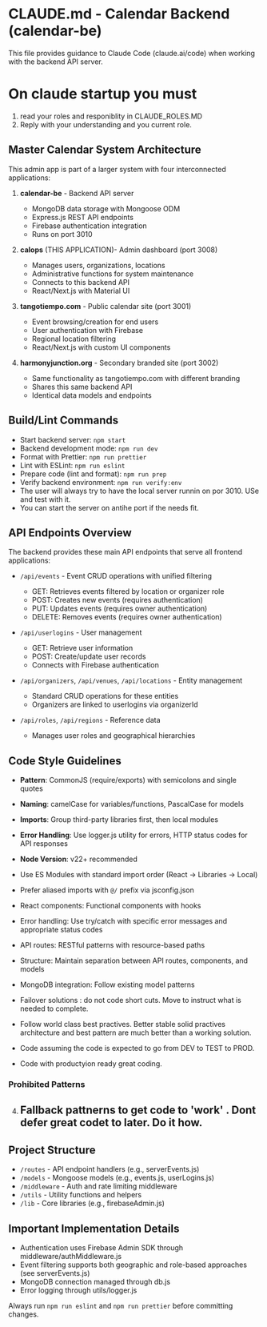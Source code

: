 # CLAUDE.md - Calendar Backend (calendar-be)

This file provides guidance to Claude Code (claude.ai/code) when working with the backend API server.

# On claude startup you must 
1) read your roles and responiblity in CLAUDE_ROLES.MD
2) Reply with your understanding and you current role.


## Master Calendar System Architecture

This admin app is part of a larger system with four interconnected applications:

1. **calendar-be**  - Backend API server
   - MongoDB data storage with Mongoose ODM
   - Express.js REST API endpoints
   - Firebase authentication integration
   - Runs on port 3010

2. **calops** (THIS APPLICATION)- Admin dashboard (port 3008)
   - Manages users, organizations, locations 
   - Administrative functions for system maintenance
   - Connects to this backend API
   - React/Next.js with Material UI

3. **tangotiempo.com** - Public calendar site (port 3001)
   - Event browsing/creation for end users
   - User authentication with Firebase
   - Regional location filtering
   - React/Next.js with custom UI components

4. **harmonyjunction.org** - Secondary branded site (port 3002)
   - Same functionality as tangotiempo.com with different branding
   - Shares this same backend API
   - Identical data models and endpoints

## Build/Lint Commands

- Start backend server: `npm start`
- Backend development mode: `npm run dev`
- Format with Prettier: `npm run prettier`
- Lint with ESLint: `npm run eslint`
- Prepare code (lint and format): `npm run prep`
- Verify backend environment: `npm run verify:env`
- The user will always try to have the local server runnin on por 3010. USe and test with it.
- You can start the server on antihe port if the needs fit.

## API Endpoints Overview

The backend provides these main API endpoints that serve all frontend applications:

- `/api/events` - Event CRUD operations with unified filtering
  - GET: Retrieves events filtered by location or organizer role
  - POST: Creates new events (requires authentication)
  - PUT: Updates events (requires owner authentication)
  - DELETE: Removes events (requires owner authentication)

- `/api/userlogins` - User management
  - GET: Retrieve user information 
  - POST: Create/update user records
  - Connects with Firebase authentication

- `/api/organizers`, `/api/venues`, `/api/locations` - Entity management
  - Standard CRUD operations for these entities
  - Organizers are linked to userlogins via organizerId

- `/api/roles`, `/api/regions` - Reference data
  - Manages user roles and geographical hierarchies

## Code Style Guidelines

- **Pattern**: CommonJS (require/exports) with semicolons and single quotes
- **Naming**: camelCase for variables/functions, PascalCase for models
- **Imports**: Group third-party libraries first, then local modules
- **Error Handling**: Use logger.js utility for errors, HTTP status codes for API responses
- **Node Version**: v22+ recommended

- Use ES Modules with standard import order (React → Libraries → Local)
- Prefer aliased imports with `@/` prefix via jsconfig.json
- React components: Functional components with hooks
- Error handling: Use try/catch with specific error messages and appropriate status codes
- API routes: RESTful patterns with resource-based paths
- Structure: Maintain separation between API routes, components, and models
- MongoDB integration: Follow existing model patterns
- Failover solutions : do not code short cuts. Move to instruct what is needed to complete.
- Follow world class best practives. Better stable solid practives architecture and best pattern are much better than a working solution.
- Code assuming the code is expected to go from DEV to TEST to PROD.
- Code with productyion ready great coding.


### Prohibited Patterns

4. ## Fallback pattnerns to get code to 'work' . Dont defer great codet to later. Do it how.

## Project Structure

- `/routes` - API endpoint handlers (e.g., serverEvents.js)
- `/models` - Mongoose models (e.g., events.js, userLogins.js)
- `/middleware` - Auth and rate limiting middleware
- `/utils` - Utility functions and helpers
- `/lib` - Core libraries (e.g., firebaseAdmin.js)

## Important Implementation Details

- Authentication uses Firebase Admin SDK through middleware/authMiddleware.js
- Event filtering supports both geographic and role-based approaches (see serverEvents.js)
- MongoDB connection managed through db.js
- Error logging through utils/logger.js

Always run `npm run eslint` and `npm run prettier` before committing changes.